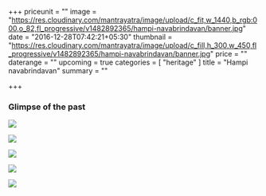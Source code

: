 +++
priceunit = ""
image = "https://res.cloudinary.com/mantrayatra/image/upload/c_fit,w_1440,b_rgb:000,o_82,fl_progressive/v1482892365/hampi-navabrindavan/banner.jpg"
date = "2016-12-28T07:42:21+05:30"
thumbnail = "https://res.cloudinary.com/mantrayatra/image/upload/c_fill,h_300,w_450,fl_progressive/v1482892365/hampi-navabrindavan/banner.jpg"
price = ""
daterange = ""
upcoming = true
categories = [
  "heritage"
]
title = "Hampi navabrindavan"
summary = ""

+++

### Glimpse of the past

![](https://res.cloudinary.com/mantrayatra/image/upload/c_scale,w_800,fl_progressive/v1482891317/hampi-navabrindavan/IMG_20160129_151541987_HDR.jpg)

![](https://res.cloudinary.com/mantrayatra/image/upload/c_scale,w_800,fl_progressive/v1482891316/hampi-navabrindavan/IMG_20160129_172436609_HDR.jpg)

![](https://res.cloudinary.com/mantrayatra/image/upload/c_scale,w_800,fl_progressive/v1482891316/hampi-navabrindavan/IMG_20160130_095745559.jpg)

![](https://res.cloudinary.com/mantrayatra/image/upload/c_scale,w_800,fl_progressive/v1482891316/hampi-navabrindavan/IMG_20160131_081620872.jpg)

![](https://res.cloudinary.com/mantrayatra/image/upload/c_scale,w_800,fl_progressive/v1482891316/hampi-navabrindavan/IMG_20160220_094544410.jpg)
